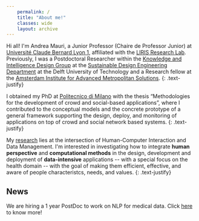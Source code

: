 ```yaml
---
    permalink: /
    title: "About me!"
    classes: wide
    layout: archive
---
```


Hi all! I'm Andrea Mauri, a Junior Professor (Chaire de Professor Junior) at [Université Claude Bernard Lyon 1](https://www.univ-lyon1.fr/), affiliated with the [LIRIS Research Lab](https://liris.cnrs.fr/). Previously, I was a Postdoctoral Researcher within the [Knowledge and Intelligence Design Group](https://www.tudelft.nl/io/over-io/afdelingen/sustainable-design-engineering/kind/) at the [Sustainable Design Engineering Department](https://www.tudelft.nl/en/ide/about-ide/departments/sustainable-design-engineering/) at the Delft University of Technology and a Research fellow at the [Amsterdam Institute for Advanced Metropolitan Solutions](https://www.ams-institute.org/).
{: .text-justify}

I obtained my PhD at [Politecnico di Milano](https://www.polimi.it/) with the thesis “Methodologies for the development of crowd and social-based applications”, where I contributed to the conceptual models and the concrete prototype of a general framework supporting the design, deploy, and monitoring of applications on top of crowd and social network based systems.
{: .text-justify}

My [research](/research/) lies at the intersection of Human-Computer Interaction and Data Management. I'm interested in investigating how to integrate **human perspective** and **computational methods** in the design, development and deployment of **data-intensive** applications -- with a special focus on the health domain -- with the goal of making them efficient, effective, and aware of people characteristcs, needs, and values.
{: .text-justify}

## News

We are hiring a 1 year PostDoc to work on NLP for medical data. Click [here](/postdoc/) to know more!